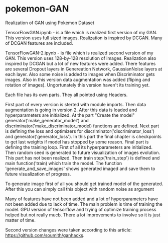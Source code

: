 # pokemon-GAN
Realization of GAN using Pokemon Dataset

TensorFlowGAN.ipynb - is a file which is realized first version of my GAN. This version uses full sized images. Realization is inspired by DCGAN. Many of DCGAN features are included.

TensorFlowGAN-2.ipynb - is file which is realized second version of my GAN. This version uses 128-by-128 resolution of images. Realization also inspired by DCGAN but a lot of new features were added. There features are several Dropout layers in Genereation Network, GaussianNoise layers at each layer. Also some noise is added to images when Discriminator gets images. Also in this version data augmentation was added (fliping and rotation of images). Ungortunately this version haven't its training yet.

Each file has its own parts. They all pointed using Headers.

First part of every version is sterted with module imports. Then data augmentation is going in version 2. After this data is loaded and hyperparameters are initialized. At the part "Create the model" generator('make_generator_model') and discriminator('make_discriminator_model) functions are defined. Next part is defining the loss and optimizers for discriminator('discriminator_loss') and generator('generator_loss'). In this part the final chapter is checkpoints to get last weights if model has stopped by some reason. Final part is defining the training loop. First of all its hyperparameters are initialized. Then random seed is generated to future visualization of images evolution. This part has not been realized. Then train step('train_step') is defined and main function('train) which train the model. The function 'generate_and_save_images' shows generated imaged and save them to future visualization of progress.

To generate image first of all you should get trained model of the generated. After this you can simply call this object with random noise as argument

Many of features have not been added and a lot of hyperparameters have not been added due to lack of time. The main problem is time of training the model. GPU version of tensorflow and trying of optimize training process helped but not really mucb. There a lot improvements to involve so it is just matter of time. 

Second version changes were taken according to this article: https://github.com/soumith/ganhacks.
